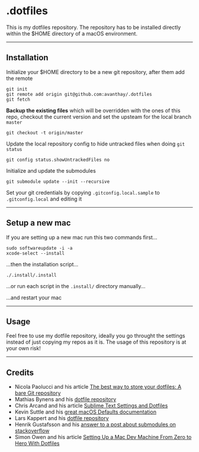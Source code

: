 # .dotfiles

This is my dotfiles repository. The repository has to be installed directly within the $HOME directory of a macOS environment.

---

## Installation

Initialize your $HOME directory to be a new git repository, after them add the remote

	git init
	git remote add origin git@github.com:avanthay/.dotfiles
	git fetch

**Backup the existing files** which will be overridden with the ones of this repo, checkout the current version and set the upsteam for the local branch `master`

	git checkout -t origin/master

Update the local repository config to hide untracked files when doing `git status`

	git config status.showUntrackedFiles no

Initialize and update the submodules

	git submodule update --init --recursive

Set your git credentials by copying `.gitconfig.local.sample` to `.gitconfig.local` and editing it

---

## Setup a new mac

If you are setting up a new mac run this two commands first...

	sudo softwareupdate -i -a
	xcode-select --install

...then the installation script...

	./.install/.install

...or run each script in the `.install/` directory manually...

...and restart your mac

---

## Usage

Feel free to use my dotfile repository, ideally you go throught the settings instead of just copying my repos as it is. The usage of this repository is at your own risk!

---

## Credits

* Nicola Paolucci and his article [The best way to store your dotfiles: A bare Git repository](https://developer.atlassian.com/blog/2016/02/best-way-to-store-dotfiles-git-bare-repo/)
* Mathias Bynens and his [dotfile repository](https://github.com/mathiasbynens/dotfiles)
* Chris Arcand and his article [Sublime Text Settings and Dotfiles](https://chrisarcand.com/sublime-text-settings-and-dotfiles/)
* Kevin Suttle and his [great macOS Defaults documentation](https://github.com/kevinSuttle/macOS-Defaults)
* Lars Kappert and his [dotfile repository](https://github.com/webpro/dotfiles)
* Henrik Gustafsson and his [answer to a post about submodules on stackoverflow](https://stackoverflow.com/questions/1030169/easy-way-pull-latest-of-all-submodules#answer-1032653)
* Simon Owen and his article [Setting Up a Mac Dev Machine From Zero to Hero With Dotfiles](https://code.tutsplus.com/tutorials/setting-up-a-mac-dev-machine-from-zero-to-hero-with-dotfiles--net-35449)